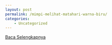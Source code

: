 ```yaml
---
layout: post
permalink: /mimpi-melihat-matahari-warna-biru/
categories:
    - Uncategorized
---
```


[Baca Selengkapnya](/03)